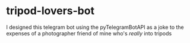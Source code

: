 # tripod-lovers-bot
I designed this telegram bot using the pyTelegramBotAPI as a joke to the expenses of a photographer friend of mine who's *really* into tripods
